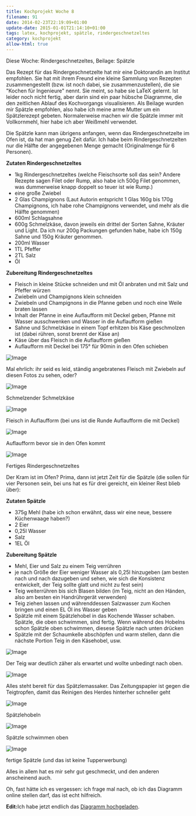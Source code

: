 ```yaml
---
title: Kochprojekt Woche 8
filename: 91
date: 2014-02-23T22:19:09+01:00
update-date: 2015-01-01T21:14:10+01:00
tags: latex, kochprojekt, spätzle, rindergeschnetzeltes
category: kochprojekt
allow-html: true
---
```


<p>Diese Woche: Rindergeschnetzeltes, Beilage: Spätzle</p>

<p>Das Rezept für das Rindergeschnetzelte hat mir eine Doktorandin am Institut empfohlen. Sie hat mit ihrem Freund eine kleine Sammlung von Rezepten zusammengestellt (bzw. ist noch dabei, sie zusammenzustellen), die sie "Kochen für Ingenieure" nennt. Sie meint, so habe sie LaTeX gelernt. Ist leider noch nicht fertig, aber darin sind ein paar hübsche Diagramme, die den zeitlichen Ablauf des Kochvorgangs visualisieren. Als Beilage wurden mir Spätzle empfohlen, also habe ich meine arme Mutter um ein Spätzlerezept gebeten. Normalerweise machen wir die Spätzle immer mit Vollkornmehl, hier habe ich aber Weißmehl verwendet.</p>

<p>Die Spätzle kann man übrigens anfangen, wenn das Rindergeschnetzelte im Ofen ist, da hat man genug Zeit dafür. Ich habe beim Rindergeschnetzelten nur die Hälfte der angegebenen Menge gemacht (Originalmenge für 6 Personen).</p>

<p><strong>Zutaten Rindergeschnetzeltes</strong></p>

<ul>
<li>1kg Rindergeschnetzeltes (welche Fleischsorte soll das sein? Andere Rezepte sagen Filet oder Rump, also habe ich 500g Filet genommen, was dummerweise knapp doppelt so teuer ist wie Rump.)</li>

<li>eine große Zwiebel</li>

<li>2 Glas Champignons (Laut Autorin entspricht 1 Glas 160g bis 170g Champignons, ich habe rohe Champignons verwendet, und mehr als die Hälfte genommen)</li>

<li>600ml Schlagsahne</li>

<li>600g Schmelzkäse, davon jeweils ein drittel der Sorten Sahne, Kräuter und Light. Da ich nur 200g Packungen gefunden habe, habe ich 150g Sahne und 150g Kräuter genommen.</li>

<li>200ml Wasser</li>

<li>1TL Pfeffer</li>

<li>2TL Salz</li>

<li>Öl</li>
</ul>

<p><strong>Zubereitung Rindergeschnetzeltes</strong></p>

<ul>
<li>Fleisch in kleine Stücke schneiden und mit Öl anbraten und mit Salz und Pfeffer würzen</li>

<li>Zwiebeln und Champignons klein schneiden</li>

<li>Zwiebeln und Champignons in die Pfanne geben und noch eine Weile braten lassen</li>

<li>Inhalt der Pfanne in eine Auflaufform mit Deckel geben, Pfanne mit Wasser ausschwenken und Wasser in die Auflaufform gießen</li>

<li>Sahne und Schmelzkäse in einem Topf erhitzen bis Käse geschmolzen ist (dabei rühren, sonst brennt der Käse an)</li>

<li>Käse über das Fleisch in die Auflaufform gießen</li>

<li>Auflaufform mit Deckel bei 175° für 90min in den Ofen schieben</li>
</ul>

<p><img src="/hosted_files/76/download" alt="Image"></p>

<p>Mal ehrlich: ihr seid es leid, ständig angebratenes Fleisch mit Zwiebeln auf diesen Fotos zu sehen, oder?</p>

<p><img src="/hosted_files/77/download" alt="Image"></p>

<p>Schmelzender Schmelzkäse</p>

<p><img src="/hosted_files/78/download" alt="Image"></p>

<p>Fleisch in Auflaufform (bei uns ist die Runde Auflaufform die mit Deckel)</p>

<p><img src="/hosted_files/79/download" alt="Image"></p>

<p>Auflaufform bevor sie in den Ofen kommt</p>

<p><img src="/hosted_files/80/download" alt="Image"></p>

<p>Fertiges Rindergeschnetzeltes</p>

<p>Der Kram ist im Ofen? Prima, dann ist jetzt Zeit für die Spätzle (die sollen für vier Personen sein, bei uns hat es für drei gereicht, ein kleiner Rest blieb über):</p>

<p><strong>Zutaten Spätzle</strong></p>

<ul>
<li>375g Mehl (habe ich schon erwähnt, dass wir eine neue, bessere Küchenwaage haben?)</li>

<li>2 Eier</li>

<li>0,25l Wasser</li>

<li>Salz</li>

<li>1EL Öl</li>
</ul>

<p><strong>Zubereitung Spätzle</strong></p>

<ul>
<li>Mehl, Eier und Salz zu einem Teig verrühren</li>

<li>je nach Größe der Eier weniger Wasser als 0,25l hinzugeben (am besten nach und nach dazugeben und sehen, wie sich die Konsistenz entwickelt, der Teig sollte glatt und nicht zu fest sein)</li>

<li>Teig weiterrühren bis sich Blasen bilden (im Teig, nicht an den Händen, also am besten ein Handrührgerät verwenden)</li>

<li>Teig ziehen lassen und währenddessen Salzwasser zum Kochen bringen und einen EL Öl ins Wasser geben</li>

<li>Spätzle mit einem Spätzlehobel in das Kochende Wasser schaben. Spätzle, die oben schwimmen, sind fertig. Wenn während des Hobelns schon Spätzle oben schwimmen, diesese Spätzle nach unten drücken</li>

<li>Spätzle mit der Schaumkelle abschöpfen und warm stellen, dann die nächste Portion Teig in den Käsehobel, usw.</li>
</ul>

<p><img src="/hosted_files/81/download" alt="Image"></p>

<p>Der Teig war deutlich zäher als erwartet und wollte unbedingt nach oben.</p>

<p><img src="/hosted_files/82/download" alt="Image"></p>

<p>Alles steht bereit für das Spätzlemassaker. Das Zeitungspapier ist gegen die Teigtropfen, damit das Reinigen des Herdes hinterher schneller geht</p>

<p><img src="/hosted_files/83/download" alt="Image"></p>

<p>Spätzlehobeln</p>

<p><img src="/hosted_files/84/download" alt="Image"></p>

<p>Spätzle schwimmen oben</p>

<p><img src="/hosted_files/85/download" alt="Image"></p>

<p>fertige Spätzle (und das ist keine Tupperwerbung)</p>

<p>Alles in allem hat es mir sehr gut geschmeckt, und den anderen anscheinend auch.</p>

<p>Oh, fast hätte ich es vergessen: ich frage mal nach, ob ich das Diagramm online stellen darf, das ist echt hilfreich.</p>

<p><strong>Edit:</strong>Ich habe jetzt endlich das <a href="/blogposts/164">Diagramm hochgeladen</a>.</p>
